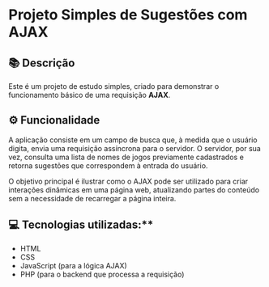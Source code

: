 # Projeto Simples de Sugestões com AJAX

## 📚 Descrição

Este é um projeto de estudo simples, criado para demonstrar o funcionamento básico de uma requisição **AJAX**.

## ⚙️ Funcionalidade

A aplicação consiste em um campo de busca que, à medida que o usuário digita, envia uma requisição assíncrona para o servidor. O servidor, por sua vez, consulta uma lista de nomes de jogos previamente cadastrados e retorna sugestões que correspondem à entrada do usuário.

O objetivo principal é ilustrar como o AJAX pode ser utilizado para criar interações dinâmicas em uma página web, atualizando partes do conteúdo sem a necessidade de recarregar a página inteira.

## 💻 Tecnologias utilizadas:**
* HTML
* CSS
* JavaScript (para a lógica AJAX)
* PHP (para o backend que processa a requisição)
